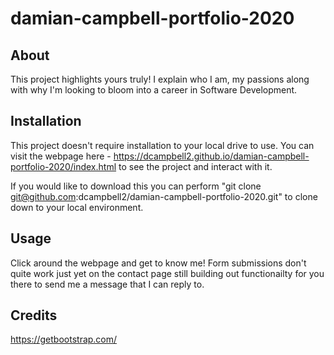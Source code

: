 # damian-campbell-portfolio-2020

## About

This project highlights yours truly! I explain who I am, my passions along with why I'm looking to bloom into a career in Software Development.

## Installation

This project doesn't require installation to your local drive to use. You can visit the webpage here - https://dcampbell2.github.io/damian-campbell-portfolio-2020/index.html to see the project and interact with it.

If you would like to download this you can perform "git clone git@github.com:dcampbell2/damian-campbell-portfolio-2020.git" to clone down to your local environment.

## Usage 

Click around the webpage and get to know me! Form submissions don't quite work just yet on the contact page still building out functionailty for you there to send me a message that I can reply to.



## Credits

https://getbootstrap.com/